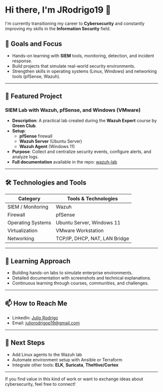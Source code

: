 # Hi there, I'm JRodrigo19 👋

I'm currently transitioning my career to **Cybersecurity** and constantly improving my skills in the **Information Security** field.

## 🎯 Goals and Focus
- Hands-on learning with **SIEM** tools, monitoring, detection, and incident response.
- Build projects that simulate real-world security environments.
- Strengthen skills in operating systems (Linux, Windows) and networking tools (pfSense, Wazuh).

---

## 🔐 Featured Project

### SIEM Lab with Wazuh, pfSense, and Windows (VMware)
- **Description**: A practical lab created during the **Wazuh Expert** course by **Green Club**.  
- **Setup**:
  - **pfSense** firewall
  - **Wazuh Server** (Ubuntu Server)
  - **Wazuh Agent** (Windows 11)
- **Purpose**: Collect and centralize security events, configure alerts, and analyze logs.
- **Full documentation** available in the repo: [wazuh-lab](https://github.com/JRodrigo19/Wazuh_Lab)

---

## 🛠️ Technologies and Tools

| Category              | Tools & Technologies               |
|-----------------------|------------------------------------|
| SIEM / Monitoring     | Wazuh                              |
| Firewall              | pfSense                            |
| Operating Systems     | Ubuntu Server, Windows 11          |
| Virtualization        | VMware Workstation                 |
| Networking            | TCP/IP, DHCP, NAT, LAN Bridge      |

---

## 🌱 Learning Approach
- Building hands-on labs to simulate enterprise environments.
- Detailed documentation with screenshots and technical explanations.
- Continuous learning through courses, communities, and challenges.

---

## 📫 How to Reach Me
- LinkedIn: [Julio Rodrigo](https://www.linkedin.com/in/juliorodrigop/)
- Email: juliorodrigop19@gmail.com

---

## 🚀 Next Steps
- Add Linux agents to the Wazuh lab
- Automate environment setup with Ansible or Terraform
- Integrate other tools: **ELK**, **Suricata**, **TheHive/Cortex**

---

If you find value in this kind of work or want to exchange ideas about cybersecurity, feel free to connect!
